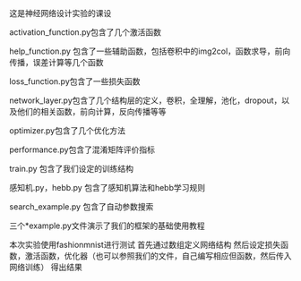 这是神经网络设计实验的课设

activation_function.py包含了几个激活函数

help_function.py 包含了一些辅助函数，包括卷积中的img2col，函数求导，前向传播，误差计算等几个函数

loss_function.py包含了一些损失函数

network_layer.py包含了几个结构层的定义，卷积，全理解，池化，dropout，以及他们的相关函数，前向计算，反向传播等等

optimizer.py包含了几个优化方法

performance.py包含了混淆矩阵评价指标

train.py 包含了我们设定的训练结构

感知机.py，hebb.py 包含了感知机算法和hebb学习规则

search_example.py 包含了自动参数搜索

三个*example.py文件演示了我们的框架的基础使用教程

本次实验使用fashionmnist进行测试
首先通过数组定义网络结构
然后设定损失函数，激活函数，优化器（也可以参照我们的文件，自己编写相应但函数，然后传入网络训练）
得出结果